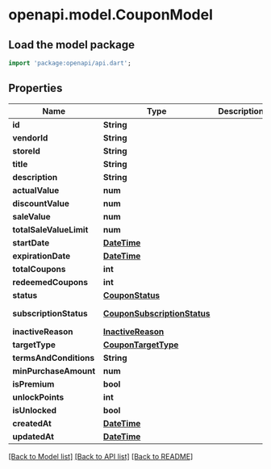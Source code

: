 # openapi.model.CouponModel

## Load the model package
```dart
import 'package:openapi/api.dart';
```

## Properties
Name | Type | Description | Notes
------------ | ------------- | ------------- | -------------
**id** | **String** |  | 
**vendorId** | **String** |  | 
**storeId** | **String** |  | 
**title** | **String** |  | 
**description** | **String** |  | 
**actualValue** | **num** |  | 
**discountValue** | **num** |  | 
**saleValue** | **num** |  | 
**totalSaleValueLimit** | **num** |  | [optional] 
**startDate** | [**DateTime**](DateTime.md) |  | [optional] 
**expirationDate** | [**DateTime**](DateTime.md) |  | [optional] 
**totalCoupons** | **int** |  | [optional] 
**redeemedCoupons** | **int** |  | 
**status** | [**CouponStatus**](CouponStatus.md) |  | 
**subscriptionStatus** | [**CouponSubscriptionStatus**](CouponSubscriptionStatus.md) |  | [optional] [default to CouponSubscriptionStatus.ACTIVE]
**inactiveReason** | [**InactiveReason**](InactiveReason.md) |  | [optional] 
**targetType** | [**CouponTargetType**](CouponTargetType.md) |  | 
**termsAndConditions** | **String** |  | 
**minPurchaseAmount** | **num** |  | 
**isPremium** | **bool** |  | 
**unlockPoints** | **int** |  | [optional] 
**isUnlocked** | **bool** |  | [optional] [default to false]
**createdAt** | [**DateTime**](DateTime.md) |  | 
**updatedAt** | [**DateTime**](DateTime.md) |  | 

[[Back to Model list]](../README.md#documentation-for-models) [[Back to API list]](../README.md#documentation-for-api-endpoints) [[Back to README]](../README.md)


